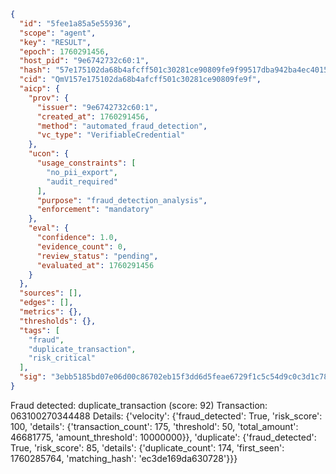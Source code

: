 ```json
{
  "id": "5fee1a85a5e55936",
  "scope": "agent",
  "key": "RESULT",
  "epoch": 1760291456,
  "host_pid": "9e6742732c60:1",
  "hash": "57e175102da68b4afcff501c30281ce90809fe9f99517dba942ba4ec4015a7b5",
  "cid": "QmV157e175102da68b4afcff501c30281ce90809fe9f",
  "aicp": {
    "prov": {
      "issuer": "9e6742732c60:1",
      "created_at": 1760291456,
      "method": "automated_fraud_detection",
      "vc_type": "VerifiableCredential"
    },
    "ucon": {
      "usage_constraints": [
        "no_pii_export",
        "audit_required"
      ],
      "purpose": "fraud_detection_analysis",
      "enforcement": "mandatory"
    },
    "eval": {
      "confidence": 1.0,
      "evidence_count": 0,
      "review_status": "pending",
      "evaluated_at": 1760291456
    }
  },
  "sources": [],
  "edges": [],
  "metrics": {},
  "thresholds": {},
  "tags": [
    "fraud",
    "duplicate_transaction",
    "risk_critical"
  ],
  "sig": "3ebb5185bd07e06d00c86702eb15f3dd6d5feae6729f1c5c54d9c0c3d1c78a61"
}
```

Fraud detected: duplicate_transaction (score: 92)
Transaction: 063100270344488
Details: {'velocity': {'fraud_detected': True, 'risk_score': 100, 'details': {'transaction_count': 175, 'threshold': 50, 'total_amount': 46681775, 'amount_threshold': 10000000}}, 'duplicate': {'fraud_detected': True, 'risk_score': 85, 'details': {'duplicate_count': 174, 'first_seen': 1760285764, 'matching_hash': 'ec3de169da630728'}}}